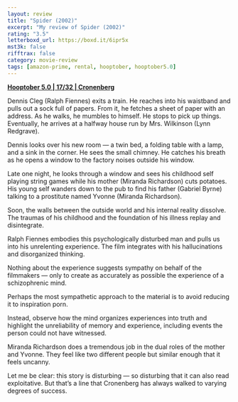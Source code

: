 ```yaml
---
layout: review
title: "Spider (2002)"
excerpt: "My review of Spider (2002)"
rating: "3.5"
letterboxd_url: https://boxd.it/6ipr5x
mst3k: false
rifftrax: false
category: movie-review
tags: [amazon-prime, rental, hooptober, hooptober5.0]
---
```


<b><a href="https://boxd.it/pRFMi/detail" target="_blank" rel="noopener">Hooptober 5.0 | 17/32 | Cronenberg</a></b>

Dennis Cleg (Ralph Fiennes) exits a train. He reaches into his waistband and pulls out a sock full of papers. From it, he fetches a sheet of paper with an address. As he walks, he mumbles to himself. He stops to pick up things. Eventually, he arrives at a halfway house run by Mrs. Wilkinson (Lynn Redgrave).

Dennis looks over his new room — a twin bed, a folding table with a lamp, and a sink in the corner. He sees the small chimney. He catches his breath as he opens a window to the factory noises outside his window.

Late one night, he looks through a window and sees his childhood self playing string games while his mother (Miranda Richardson) cuts potatoes. His young self wanders down to the pub to find his father (Gabriel Byrne) talking to a prostitute named Yvonne (Miranda Richardson).

Soon, the walls between the outside world and his internal reality dissolve. The traumas of his childhood and the foundation of his illness replay and disintegrate.

Ralph Fiennes embodies this psychologically disturbed man and pulls us into his unrelenting experience. The film integrates with his hallucinations and disorganized thinking.

Nothing about the experience suggests sympathy on behalf of the filmmakers — only to create as accurately as possible the experience of a schizophrenic mind.

Perhaps the most sympathetic approach to the material is to avoid reducing it to inspiration porn.

Instead, observe how the mind organizes experiences into truth and highlight the unreliability of memory and experience, including events the person could not have witnessed.

Miranda Richardson does a tremendous job in the dual roles of the mother and Yvonne. They feel like two different people but similar enough that it feels uncanny.

Let me be clear: this story is disturbing — so disturbing that it can also read exploitative. But that’s a line that Cronenberg has always walked to varying degrees of success.
